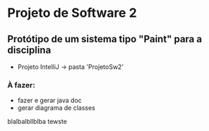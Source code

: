 # Projeto de Software 2
## Protótipo de um sistema tipo "Paint" para a disciplina

- Projeto IntelliJ -> pasta 'ProjetoSw2'



### À fazer:
- fazer e gerar java doc
- gerar diagrama de classes


blalbalbllblba tewste
